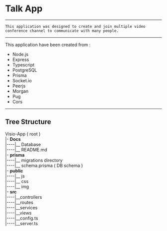 # Talk App

---

    This application was designed to create and join multiple video conference channel to communicate with many people.

--- 

This application have been created from :
  * Node.js 
  * Express
  * Typescript
  * PostgreSQL
  * Prisma
  * Socket.io
  * Peerjs
  * Morgan
  * Pug
  * Cors
---

## Tree Structure


Visio-App ( root )  
|- **Docs**  
|----|__ Database  
|----|__ README.md  
|- **prisma**  
|----|__ migrations directory  
|----|__ schema.prisma ( DB schema )  
|- **public**  
|----|__ js  
|----|__ css  
|----|__ img  
|-  **src**  
|----|__controllers  
|----|__routes  
|----|__services  
|----|__views  
|----|__config.ts  
|----|__server.ts  



